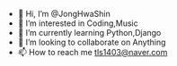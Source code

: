 - 👋 Hi, I’m @JongHwaShin
- 👀 I’m interested in Coding,Music
- 🌱 I’m currently learning Python,Django
- 💞️ I’m looking to collaborate on Anything
- 📫 How to reach me tls1403@naver.com

<!---
JongHwaShin/JongHwaShin is a ✨ special ✨ repository because its `README.md` (this file) appears on your GitHub profile.
You can click the Preview link to take a look at your changes.
--->
